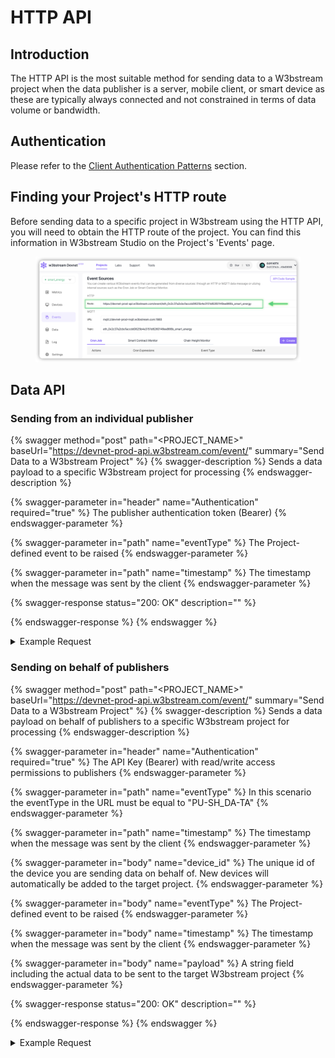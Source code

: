 # HTTP API

## Introduction

The HTTP API is the most suitable method for sending data to a W3bstream project when the data publisher is a server, mobile client, or smart device as these are typically always connected and not constrained in terms of data volume or bandwidth.

## Authentication

Please refer to the [Client Authentication Patterns](../introduction.md#client-authentication-patterns) section.

## Finding your Project's HTTP route

Before sending data to a specific project in W3bstream using the HTTP API, you will need to obtain the HTTP route of the project. You can find this information in W3bstream Studio on the Project's 'Events' page.

<figure><img src="../../.gitbook/assets/image (1).png" alt=""><figcaption></figcaption></figure>

## Data API

### Sending from an individual publisher

{% swagger method="post" path="<PROJECT_NAME>" baseUrl="https://devnet-prod-api.w3bstream.com/event/" summary="Send Data to a W3bstream Project" %}
{% swagger-description %}
Sends a data payload to a specific W3bstream project for processing
{% endswagger-description %}

{% swagger-parameter in="header" name="Authentication" required="true" %}
The publisher authentication token (Bearer)
{% endswagger-parameter %}

{% swagger-parameter in="path" name="eventType" %}
The Project-defined event to be raised
{% endswagger-parameter %}

{% swagger-parameter in="path" name="timestamp" %}
The timestamp when the message was sent by the client
{% endswagger-parameter %}

{% swagger-response status="200: OK" description="" %}

{% endswagger-response %}
{% endswagger %}

<details>

<summary>Example Request</summary>

**URL**

[https://devnet-prod-api.w3bstream.com/event/eth\_0x2c37a2cbcfaccdd0625b4e3151d6260149ee866b\_energy\_sharing](https://devnet-prod-api.w3bstream.com/event/eth\_0x2c37a2cbcfaccdd0625b4e3151d6260149ee866b\_energy\_sharing)

**Header**

```json
{ Authentication: Bearer w3b_MV8 ... I8Jg}
```

**Body**

```json
{ 
    Temperature: 24.3,
    Latitude: 118.65789
    Longitude: 94.223321
}
```

**Response**

```json
{
  "channel": "eth_0x2c37a2cbcfaccdd0625b4e3151d6260149ee866b_energy_sharing",
  "publisherID": "1038110072263586821",
  "publisherKey": "001",
  "eventID": "31fed038-8f10-48d5-958e-f9131754c85b_w3b",
  "timestamp": 1695401468899,
  "results": [
    {
      "appletName": "299519632338498561",
      "instanceID": "299519632338509832",
      "handler": "start",
      "returnValue": null,
      "code": 0
    }
  ]
}
```



</details>

### Sending on behalf of publishers

{% swagger method="post" path="<PROJECT_NAME>" baseUrl="https://devnet-prod-api.w3bstream.com/event/" summary="Send Data to a W3bstream Project" %}
{% swagger-description %}
Sends a data payload on behalf of publishers to a specific W3bstream project for processing
{% endswagger-description %}

{% swagger-parameter in="header" name="Authentication" required="true" %}
The API Key (Bearer) with read/write access permissions to publishers
{% endswagger-parameter %}

{% swagger-parameter in="path" name="eventType" %}
In this scenario the eventType in the URL must be equal to "PU-SH_DA-TA"
{% endswagger-parameter %}

{% swagger-parameter in="path" name="timestamp" %}
The timestamp when the message was sent by the client
{% endswagger-parameter %}

{% swagger-parameter in="body" name="device_id" %}
The unique id of the device you are sending data on behalf of. New devices will automatically be added to the target project.
{% endswagger-parameter %}

{% swagger-parameter in="body" name="eventType" %}
The Project-defined event to be raised
{% endswagger-parameter %}

{% swagger-parameter in="body" name="timestamp" %}
The timestamp when the message was sent by the client
{% endswagger-parameter %}

{% swagger-parameter in="body" name="payload" %}
A string field including the actual data to be sent to the target W3bstream project
{% endswagger-parameter %}

{% swagger-response status="200: OK" description="" %}

{% endswagger-response %}
{% endswagger %}

<details>

<summary>Example Request</summary>

**URL**

[https://devnet-prod-api.w3bstream.com/event/eth\_0x2c37a2cbcfaccdd0625b4e3151d6260149ee866b\_energy\_sharing](https://devnet-prod-api.w3bstream.com/event/eth\_0x2c37a2cbcfaccdd0625b4e3151d6260149ee866b\_energy\_sharing)

**Header**

```json
{ Authentication: Bearer w3b_MV8 ... I8Jg}
```

**Body**

```json
[
    { 
        Temperature: 24.3,
        Latitude: 118.65789
        Longitude: 94.223321
    },
   { 
        Temperature: 21.3,
        Latitude: 102.12345
        Longitude: 94.223321
    },
]
```

**Response**

```json
{
  "channel": "eth_0x2c37a2cbcfaccdd0625b4e3151d6260149ee866b_energy_sharing",
  "publisherID": "1038110072263586821",
  "publisherKey": "001",
  "eventID": "31fed038-8f10-48d5-958e-f9131754c85b_w3b",
  "timestamp": 1695401468899,
  "results": [
    {
      "appletName": "299519632338498561",
      "instanceID": "299519632338509832",
      "handler": "start",
      "returnValue": null,
      "code": 0
    }
  ]
}
```



</details>
